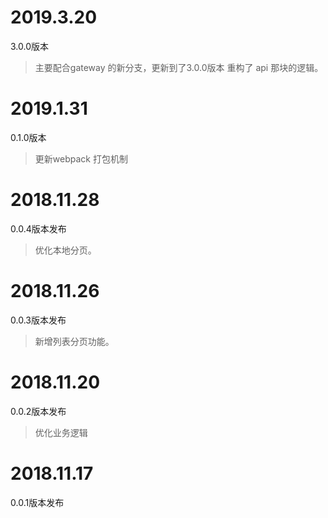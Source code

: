 # 2019.3.20
3.0.0版本
> 主要配合gateway 的新分支，更新到了3.0.0版本
> 重构了 api 那块的逻辑。

# 2019.1.31
0.1.0版本
> 更新webpack 打包机制

# 2018.11.28
0.0.4版本发布
> 优化本地分页。

# 2018.11.26
0.0.3版本发布
> 新增列表分页功能。


# 2018.11.20
0.0.2版本发布
> 优化业务逻辑

# 2018.11.17

0.0.1版本发布
